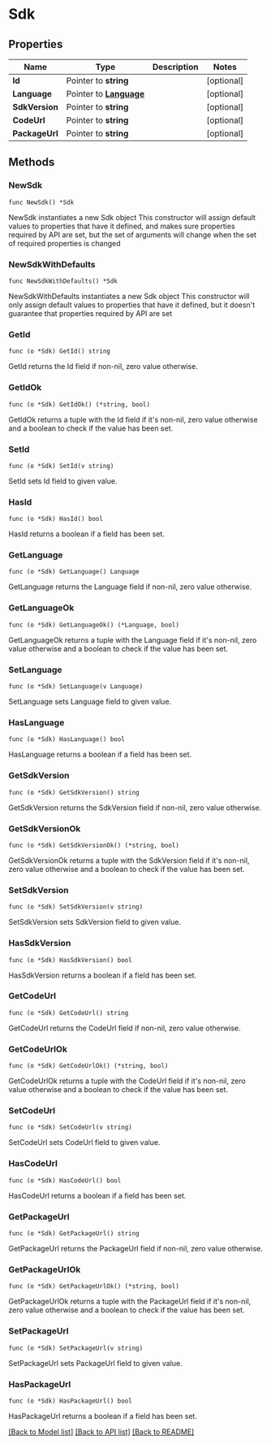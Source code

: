 # Sdk

## Properties

Name | Type | Description | Notes
------------ | ------------- | ------------- | -------------
**Id** | Pointer to **string** |  | [optional] 
**Language** | Pointer to [**Language**](Language.md) |  | [optional] 
**SdkVersion** | Pointer to **string** |  | [optional] 
**CodeUrl** | Pointer to **string** |  | [optional] 
**PackageUrl** | Pointer to **string** |  | [optional] 

## Methods

### NewSdk

`func NewSdk() *Sdk`

NewSdk instantiates a new Sdk object
This constructor will assign default values to properties that have it defined,
and makes sure properties required by API are set, but the set of arguments
will change when the set of required properties is changed

### NewSdkWithDefaults

`func NewSdkWithDefaults() *Sdk`

NewSdkWithDefaults instantiates a new Sdk object
This constructor will only assign default values to properties that have it defined,
but it doesn't guarantee that properties required by API are set

### GetId

`func (o *Sdk) GetId() string`

GetId returns the Id field if non-nil, zero value otherwise.

### GetIdOk

`func (o *Sdk) GetIdOk() (*string, bool)`

GetIdOk returns a tuple with the Id field if it's non-nil, zero value otherwise
and a boolean to check if the value has been set.

### SetId

`func (o *Sdk) SetId(v string)`

SetId sets Id field to given value.

### HasId

`func (o *Sdk) HasId() bool`

HasId returns a boolean if a field has been set.

### GetLanguage

`func (o *Sdk) GetLanguage() Language`

GetLanguage returns the Language field if non-nil, zero value otherwise.

### GetLanguageOk

`func (o *Sdk) GetLanguageOk() (*Language, bool)`

GetLanguageOk returns a tuple with the Language field if it's non-nil, zero value otherwise
and a boolean to check if the value has been set.

### SetLanguage

`func (o *Sdk) SetLanguage(v Language)`

SetLanguage sets Language field to given value.

### HasLanguage

`func (o *Sdk) HasLanguage() bool`

HasLanguage returns a boolean if a field has been set.

### GetSdkVersion

`func (o *Sdk) GetSdkVersion() string`

GetSdkVersion returns the SdkVersion field if non-nil, zero value otherwise.

### GetSdkVersionOk

`func (o *Sdk) GetSdkVersionOk() (*string, bool)`

GetSdkVersionOk returns a tuple with the SdkVersion field if it's non-nil, zero value otherwise
and a boolean to check if the value has been set.

### SetSdkVersion

`func (o *Sdk) SetSdkVersion(v string)`

SetSdkVersion sets SdkVersion field to given value.

### HasSdkVersion

`func (o *Sdk) HasSdkVersion() bool`

HasSdkVersion returns a boolean if a field has been set.

### GetCodeUrl

`func (o *Sdk) GetCodeUrl() string`

GetCodeUrl returns the CodeUrl field if non-nil, zero value otherwise.

### GetCodeUrlOk

`func (o *Sdk) GetCodeUrlOk() (*string, bool)`

GetCodeUrlOk returns a tuple with the CodeUrl field if it's non-nil, zero value otherwise
and a boolean to check if the value has been set.

### SetCodeUrl

`func (o *Sdk) SetCodeUrl(v string)`

SetCodeUrl sets CodeUrl field to given value.

### HasCodeUrl

`func (o *Sdk) HasCodeUrl() bool`

HasCodeUrl returns a boolean if a field has been set.

### GetPackageUrl

`func (o *Sdk) GetPackageUrl() string`

GetPackageUrl returns the PackageUrl field if non-nil, zero value otherwise.

### GetPackageUrlOk

`func (o *Sdk) GetPackageUrlOk() (*string, bool)`

GetPackageUrlOk returns a tuple with the PackageUrl field if it's non-nil, zero value otherwise
and a boolean to check if the value has been set.

### SetPackageUrl

`func (o *Sdk) SetPackageUrl(v string)`

SetPackageUrl sets PackageUrl field to given value.

### HasPackageUrl

`func (o *Sdk) HasPackageUrl() bool`

HasPackageUrl returns a boolean if a field has been set.


[[Back to Model list]](../README.md#documentation-for-models) [[Back to API list]](../README.md#documentation-for-api-endpoints) [[Back to README]](../README.md)


